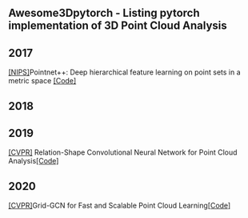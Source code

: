 ## Awesome3Dpytorch - Listing pytorch implementation of 3D Point Cloud Analysis


## 2017
[[NIPS]](https://proceedings.neurips.cc/paper/2017/file/d8bf84be3800d12f74d8b05e9b89836f-Paper.pdf)Pointnet++: Deep hierarchical feature learning on point sets in a metric space [[Code]](https://github.com/erikwijmans/Pointnet2_PyTorch)

## 2018


## 2019
[[CVPR]](https://arxiv.org/pdf/1904.07601.pdf) Relation-Shape Convolutional Neural Network for Point Cloud Analysis[[Code]](https://github.com/Yochengliu/Relation-Shape-CNN/)

## 2020
[[CVPR]](https://openaccess.thecvf.com/content_CVPR_2020/papers/Xu_Grid-GCN_for_Fast_and_Scalable_Point_Cloud_Learning_CVPR_2020_paper.pdf)Grid-GCN for Fast and Scalable Point Cloud Learning[[Code]](https://github.com/Xharlie/Grid-GCN)
